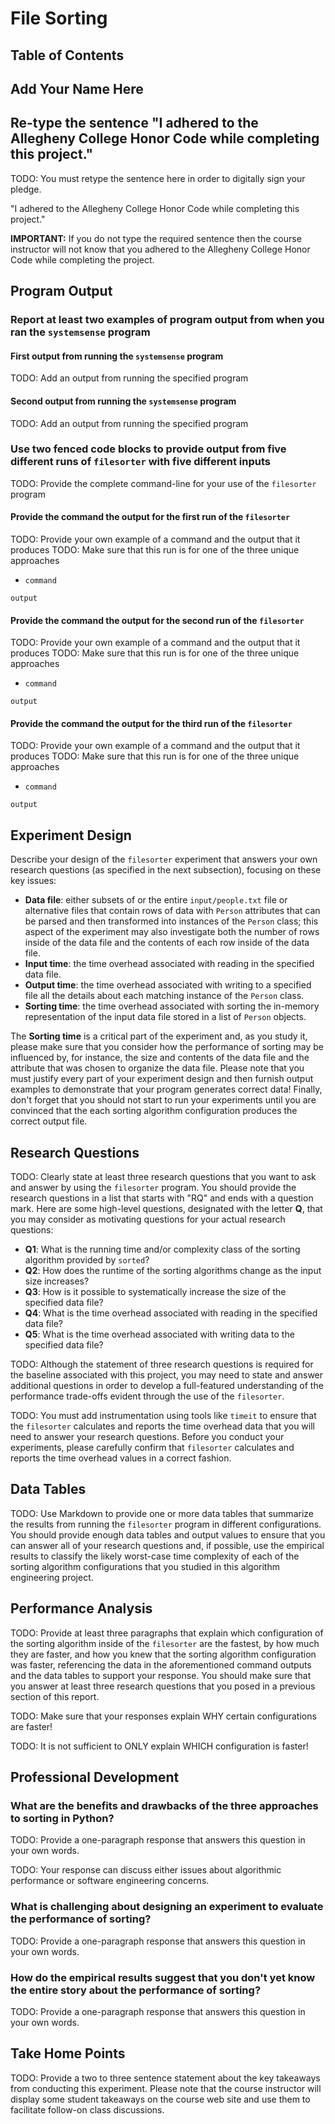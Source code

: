 # File Sorting

## Table of Contents

<!---toc start-->

<!-- TODO: Use one of the tasks specified in the `pyproject.toml` file -->
<!-- to add the required table of contents. -->

<!---toc end-->

## Add Your Name Here

## Re-type the sentence "I adhered to the Allegheny College Honor Code while completing this project."

TODO: You must retype the sentence here in order to digitally sign your pledge.

"I adhered to the Allegheny College Honor Code while completing this project."

**IMPORTANT:** If you do not type the required sentence then the course
instructor will not know that you adhered to the Allegheny College Honor Code
while completing the project.

## Program Output

### Report at least two examples of program output from when you ran the `systemsense` program

#### First output from running the `systemsense` program

TODO: Add an output from running the specified program

#### Second output from running the `systemsense` program

TODO: Add an output from running the specified program

### Use two fenced code blocks to provide output from five different runs of `filesorter` with five different inputs

TODO: Provide the complete command-line for your use of the `filesorter` program

#### Provide the command the output for the first run of the `filesorter`

TODO: Provide your own example of a command and the output that it produces
TODO: Make sure that this run is for one of the three unique approaches

- `command`

```text
output
```

#### Provide the command the output for the second run of the `filesorter`

TODO: Provide your own example of a command and the output that it produces
TODO: Make sure that this run is for one of the three unique approaches

- `command`

```text
output
```

#### Provide the command the output for the third run of the `filesorter`

TODO: Provide your own example of a command and the output that it produces
TODO: Make sure that this run is for one of the three unique approaches

- `command`

```text
output
```

## Experiment Design

Describe your design of the `filesorter` experiment that answers your own
research questions (as specified in the next subsection), focusing on these key
issues:

- **Data file**: either subsets of or the entire `input/people.txt` file or
alternative files that contain rows of data with `Person` attributes that can be
parsed and then transformed into instances of the `Person` class; this aspect of
the experiment may also investigate both the number of rows inside of the data
file and the contents of each row inside of the data file.
- **Input time**: the time overhead associated with reading in the specified
data file.
- **Output time**: the time overhead associated with writing to a specified file
all the details about each matching instance of the `Person` class.
- **Sorting time**: the time overhead associated with sorting the in-memory
representation of the input data file stored in a list of `Person` objects.

The **Sorting time** is a critical part of the experiment and, as you study it,
please make sure that you consider how the performance of sorting may be
influenced by, for instance, the size and contents of the data file and the
attribute that was chosen to organize the data file. Please note that you must
justify every part of your experiment design and then furnish output examples to
demonstrate that your program generates correct data! Finally, don't forget that
you should not start to run your experiments until you are convinced that the
each sorting algorithm configuration produces the correct output file.

## Research Questions

TODO: Clearly state at least three research questions that you want to ask and
answer by using the `filesorter` program. You should provide the research
questions in a list that starts with "RQ" and ends with a question mark. Here
are some high-level questions, designated with the letter **Q**, that you may
consider as motivating questions for your actual research questions:

- **Q1**: What is the running time and/or complexity class of the sorting algorithm provided by `sorted`?
- **Q2**: How does the runtime of the sorting algorithms change as the input size increases?
- **Q3**: How is it possible to systematically increase the size of the specified data file?
- **Q4**: What is the time overhead associated with reading in the specified data file?
- **Q5**: What is the time overhead associated with writing data to the specified data file?

TODO: Although the statement of three research questions is required for the
baseline associated with this project, you may need to state and answer
additional questions in order to develop a full-featured understanding of the
performance trade-offs evident through the use of the `filesorter`.

TODO: You must add instrumentation using tools like `timeit` to ensure that the
`filesorter` calculates and reports the time overhead data that you will
need to answer your research questions. Before you conduct your experiments,
please carefully confirm that `filesorter` calculates and reports the time
overhead values in a correct fashion.

## Data Tables

TODO: Use Markdown to provide one or more data tables that summarize the results
from running the `filesorter` program in different configurations. You should
provide enough data tables and output values to ensure that you can answer all
of your research questions and, if possible, use the empirical results to
classify the likely worst-case time complexity of each of the sorting algorithm
configurations that you studied in this algorithm engineering project.

## Performance Analysis

TODO: Provide at least three paragraphs that explain which configuration of the
sorting algorithm inside of the `filesorter` are the fastest, by how much they
are faster, and how you knew that the sorting algorithm configuration was
faster, referencing the data in the aforementioned command outputs and the data
tables to support your response. You should make sure that you answer at least
three research questions that you posed in a previous section of this report.

TODO: Make sure that your responses explain WHY certain configurations are faster!

TODO: It is not sufficient to ONLY explain WHICH configuration is faster!

## Professional Development

### What are the benefits and drawbacks of the three approaches to sorting in Python?

TODO: Provide a one-paragraph response that answers this question in your own words.

TODO: Your response can discuss either issues about algorithmic performance or
software engineering concerns.

### What is challenging about designing an experiment to evaluate the performance of sorting?

TODO: Provide a one-paragraph response that answers this question in your own words.

### How do the empirical results suggest that you don't yet know the entire story about the performance of sorting?

TODO: Provide a one-paragraph response that answers this question in your own words.

## Take Home Points

TODO: Provide a two to three sentence statement about the key takeaways from
conducting this experiment. Please note that the course instructor will display
some student takeaways on the course web site and use them to facilitate
follow-on class discussions.
